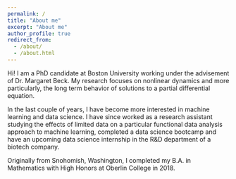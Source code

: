 ```yaml
---
permalink: /
title: "About me"
excerpt: "About me"
author_profile: true
redirect_from: 
  - /about/
  - /about.html
---
```


Hi! I am a PhD candidate at Boston University working under the advisement of Dr. Margaret Beck. My research focuses on nonlinear dynamics and more particularly, the long term behavior of solutions to a partial differential equation. 

In the last couple of years, I have become more interested in machine learning and data science. I have since worked as a research assistant studying the effects of limited data on a particular functional data analysis approach to machine learning, completed a data science bootcamp and have an upcoming data science internship in the R&D department of a biotech company.

Originally from Snohomish, Washington, I completed my B.A. in Mathematics with High Honors at Oberlin College in 2018.
